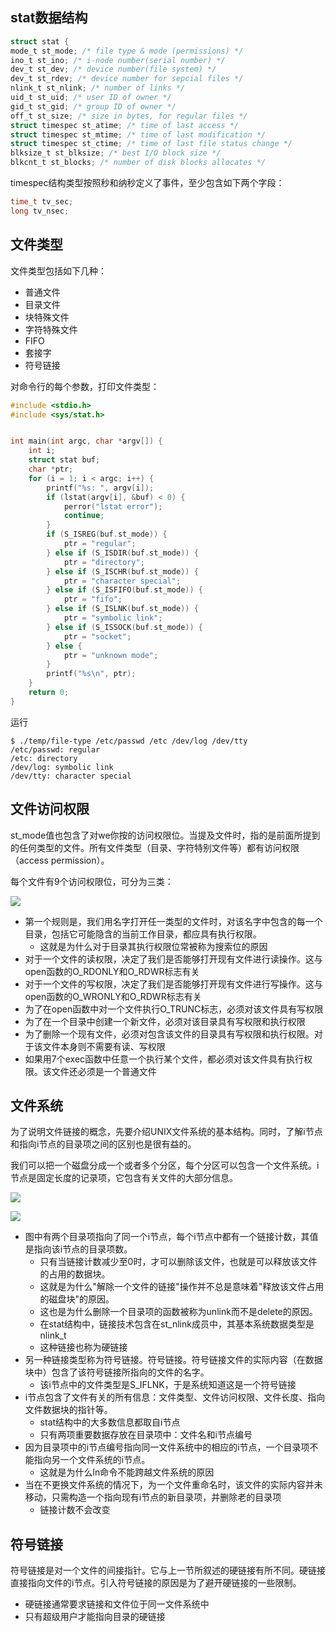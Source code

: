 ## stat数据结构

```c
struct stat {
mode_t st_mode; /* file type & mode (permissions) */
ino_t st_ino; /* i-node number(serial number) */
dev_t st_dev; /* device number(file system) */
dev_t st_rdev; /* device number for sepcial files */
nlink_t st_nlink; /* number of links */
uid_t st_uid; /* user ID of owner */
gid_t st_gid; /* group ID of owner */
off_t st_size; /* size in bytes, for regular files */
struct timespec st_atime; /* time of last access */
struct timespec st_mtime; /* time of last modification */
struct timespec st_ctime; /* time of last file status change */
blksize_t st_blksize; /* best I/O block size */
blkcnt_t st_blocks; /* number of disk blocks allocates */
```

timespec结构类型按照秒和纳秒定义了事件，至少包含如下两个字段：

```c
time_t tv_sec;
long tv_nsec;
```

## 文件类型

文件类型包括如下几种：

- 普通文件
- 目录文件
- 块特殊文件
- 字符特殊文件
- FIFO
- 套接字
- 符号链接

对命令行的每个参数，打印文件类型：

```c
#include <stdio.h>
#include <sys/stat.h>


int main(int argc, char *argv[]) {
    int i;
    struct stat buf;
    char *ptr;
    for (i = 1; i < argc; i++) {
        printf("%s: ", argv[i]);
        if (lstat(argv[i], &buf) < 0) {
            perror("lstat error");
            continue;
        }
        if (S_ISREG(buf.st_mode)) {
            ptr = "regular";
        } else if (S_ISDIR(buf.st_mode)) {
            ptr = "directory";
        } else if (S_ISCHR(buf.st_mode)) {
            ptr = "character special";
        } else if (S_ISFIFO(buf.st_mode)) {
            ptr = "fifo";
        } else if (S_ISLNK(buf.st_mode)) {
            ptr = "symbolic link";
        } else if (S_ISSOCK(buf.st_mode)) {
            ptr = "socket";
        } else {
            ptr = "unknown mode";
        }
        printf("%s\n", ptr);
    }
    return 0;
}
```

运行

```
$ ./temp/file-type /etc/passwd /etc /dev/log /dev/tty
/etc/passwd: regular
/etc: directory
/dev/log: symbolic link
/dev/tty: character special
```

## 文件访问权限

st_mode值也包含了对we你按的访问权限位。当提及文件时，指的是前面所提到的任何类型的文件。所有文件类型（目录、字符特别文件等）都有访问权限（access permission）。

每个文件有9个访问权限位，可分为三类：

![](/static/images/2006/p039.png)

- 第一个规则是，我们用名字打开任一类型的文件时，对该名字中包含的每一个目录，包括它可能隐含的当前工作目录，都应具有执行权限。
  - 这就是为什么对于目录其执行权限位常被称为搜索位的原因
- 对于一个文件的读权限，决定了我们是否能够打开现有文件进行读操作。这与open函数的O_RDONLY和O_RDWR标志有关
- 对于一个文件的写权限，决定了我们是否能够打开现有文件进行写操作。这与open函数的O_WRONLY和O_RDWR标志有关
- 为了在open函数中对一个文件执行O_TRUNC标志，必须对该文件具有写权限
- 为了在一个目录中创建一个新文件，必须对该目录具有写权限和执行权限
- 为了删除一个现有文件，必须对包含该文件的目录具有写权限和执行权限。对于该文件本身则不需要有读、写权限
- 如果用7个exec函数中任意一个执行某个文件，都必须对该文件具有执行权限。该文件还必须是一个普通文件

## 文件系统

为了说明文件链接的概念，先要介绍UNIX文件系统的基本结构。同时，了解i节点和指向i节点的目录项之间的区别也是很有益的。

我们可以把一个磁盘分成一个或者多个分区，每个分区可以包含一个文件系统。i节点是固定长度的记录项，它包含有关文件的大部分信息。

![](/static/images/2007/p002.png)

![](/static/images/2007/p003.png)

- 图中有两个目录项指向了同一个i节点，每个i节点中都有一个链接计数，其值是指向该i节点的目录项数。
  - 只有当链接计数减少至0时，才可以删除该文件，也就是可以释放该文件的占用的数据块。
  - 这就是为什么"解除一个文件的链接"操作并不总是意味着"释放该文件占用的磁盘块"的原因。
  - 这也是为什么删除一个目录项的函数被称为unlink而不是delete的原因。
  - 在stat结构中，链接技术包含在st_nlink成员中，其基本系统数据类型是nlink_t
  - 这种链接也称为硬链接
- 另一种链接类型称为符号链接。符号链接。符号链接文件的实际内容（在数据块中）包含了该符号链接所指向的文件的名字。
  - 该i节点中的文件类型是S_IFLNK，于是系统知道这是一个符号链接
- i节点包含了文件有关的所有信息：文件类型、文件访问权限、文件长度、指向文件数据块的指针等。
  - stat结构中的大多数信息都取自i节点
  - 只有两项重要数据存放在目录项中：文件名和i节点编号
- 因为目录项中的i节点编号指向同一文件系统中的相应的i节点，一个目录项不能指向另一个文件系统的i节点。
  - 这就是为什么ln命令不能跨越文件系统的原因
- 当在不更换文件系统的情况下，为一个文件重命名时，该文件的实际内容并未移动，只需构造一个指向现有i节点的新目录项，并删除老的目录项
  - 链接计数不会改变


## 符号链接

符号链接是对一个文件的间接指针。它与上一节所叙述的硬链接有所不同。硬链接直接指向文件的i节点。引入符号链接的原因是为了避开硬链接的一些限制。

- 硬链接通常要求链接和文件位于同一文件系统中
- 只有超级用户才能指向目录的硬链接